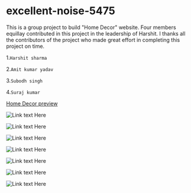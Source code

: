 # excellent-noise-5475

This is a group project to build "Home Decor" website. Four members equillay contributed in this project in the leadership of Harshit.
I thanks all the contributors of the project who made great effort in completing this project on time.

1.`Harshit sharma`

2.`Amit kumar yadav`

3.`Subodh singh`

4.`Suraj kumar`

[Home Decor preview](https://fabulous-cheesecake-0c3aef.netlify.app/)

![Link text Here](https://github.com/sharma24harshit/excellent-noise-5475/blob/main/images/sc_1.png)

![Link text Here](https://github.com/sharma24harshit/excellent-noise-5475/blob/main/images/sc_2.png)

![Link text Here](https://github.com/sharma24harshit/excellent-noise-5475/blob/main/images/sc_3.png)

![Link text Here](https://github.com/sharma24harshit/excellent-noise-5475/blob/main/images/sc_4.png)

![Link text Here](https://github.com/sharma24harshit/excellent-noise-5475/blob/main/images/sc_5.png)

![Link text Here](https://github.com/sharma24harshit/excellent-noise-5475/blob/main/images/sc_6.png)

![Link text Here](https://github.com/sharma24harshit/excellent-noise-5475/blob/main/images/sc_7.png)
